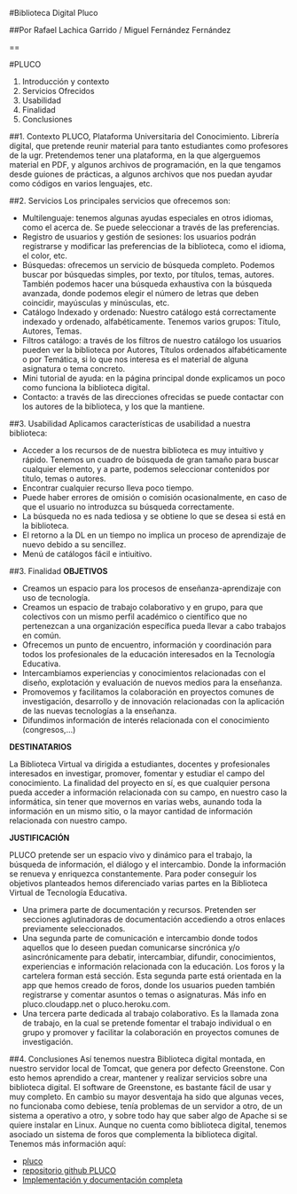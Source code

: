 #Biblioteca Digital Pluco

##Por Rafael Lachica Garrido / Miguel Fernández Fernández

==

#PLUCO
1. Introducción y contexto
2. Servicios Ofrecidos
3. Usabilidad
4. Finalidad
5. Conclusiones




##1. Contexto
PLUCO, Plataforma Universitaria del Conocimiento.
Librería digital, que pretende reunir material para tanto estudiantes como profesores de
la ugr.
Pretendemos tener una plataforma, en la que algerguemos material en PDF, y algunos
archivos de programación, en la que tengamos desde guiones de prácticas, a algunos
archivos que nos puedan ayudar como códigos en varios lenguajes, etc.


##2. Servicios
Los principales servicios que ofrecemos son:
- Multilenguaje: tenemos algunas ayudas especiales en otros idiomas, como el acerca
de. Se puede seleccionar a través de las preferencias.
- Registro de usuarios y gestión de sesiones: los usuarios podrán registrarse y
modificar las preferencias de la biblioteca, como el idioma, el color, etc.
- Búsquedas: ofrecemos un servicio de búsqueda completo. Podemos buscar por
búsquedas simples, por texto, por títulos, temas, autores.
También podemos hacer una búsqueda exhaustiva con la búsqueda avanzada, donde
podemos elegir el número de letras que deben coincidir, mayúsculas y minúsculas, etc.
- Catálogo Indexado y ordenado: Nuestro catálogo está correctamente indexado y
ordenado, alfabéticamente. Tenemos varios grupos: Título, Autores, Temas.
- Filtros catálogo: a través de los filtros de nuestro catálogo los usuarios pueden ver la
biblioteca por Autores, Títulos ordenados alfabéticamente o por Temática, si lo que nos
interesa es el material de alguna asignatura o tema concreto.
- Mini tutorial de ayuda: en la página principal donde explicamos un poco como
funciona la biblioteca digital.
- Contacto: a través de las direcciones ofrecidas se puede contactar con los autores de
la biblioteca, y los que la mantiene.


##3. Usabilidad
Aplicamos características de usabilidad a nuestra biblioteca:
- Acceder a los recursos de de nuestra biblioteca es muy intuitivo y rápido.
Tenemos un cuadro de búsqueda de gran tamaño para buscar cualquier
elemento, y a parte, podemos seleccionar contenidos por título, temas o autores.
- Encontrar cualquier recurso lleva poco tiempo.
- Puede haber errores de omisión o comisión ocasionalmente, en caso de que el
usuario no introduzca su búsqueda correctamente.
- La búsqueda no es nada tediosa y se obtiene lo que se desea si está en la
biblioteca.
- El retorno a la DL en un tiempo no implica un proceso de aprendizaje de nuevo
debido a su sencillez.
- Menú de catálogos fácil e intiuitivo.

##3. Finalidad
**OBJETIVOS**
- Creamos un espacio para los procesos de enseñanza-aprendizaje con uso de
tecnología.
- Creamos un espacio de trabajo colaborativo y en grupo, para que colectivos con
un mismo perfil académico o científico que no pertenezcan a una organización
específica pueda llevar a cabo trabajos en común.
- Ofrecemos un punto de encuentro, información y coordinación para todos los
profesionales de la educación interesados en la Tecnología Educativa.
- Intercambiamos experiencias y conocimientos relacionadas con el diseño,
explotación y evaluación de nuevos medios para la enseñanza.
- Promovemos y facilitamos la colaboración en proyectos comunes de
investigación, desarrollo y de innovación relacionadas con la aplicación de las
nuevas tecnologías a la enseñanza.
- Difundimos información de interés relacionada con el conocimiento (congresos,...)

**DESTINATARIOS**

La Biblioteca Virtual va dirigida a estudiantes, docentes y profesionales
interesados en investigar, promover, fomentar y estudiar el campo del conocimiento.
La finalidad del proyecto en sí, es que cualquier persona pueda acceder a información
relacionada con su campo, en nuestro caso la informática, sin tener que movernos en
varias webs, aunando toda la información en un mismo sitio, o la mayor cantidad de
información relacionada con nuestro campo.

**JUSTIFICACIÓN**

PLUCO pretende ser un espacio vivo y dinámico para el trabajo, la búsqueda de
información, el diálogo y el intercambio. Donde la información se renueva y enriquezca
constantemente. Para poder conseguir los objetivos planteados hemos diferenciado
varias partes en la Biblioteca Virtual de Tecnología Educativa.
- Una primera parte de documentación y recursos. Pretenden ser secciones
aglutinadoras de documentación accediendo a otros enlaces previamente
seleccionados.
- Una segunda parte de comunicación e intercambio donde todos aquellos que lo
deseen puedan comunicarse sincrónica y/o asincrónicamente para debatir,
intercambiar, difundir, conocimientos, experiencias e información relacionada con
la educación. Los foros y la cartelera forman está sección.
Esta segunda parte está orientada en la app que hemos creado de foros, donde
los usuarios pueden también registrarse y comentar asuntos o temas o
asignaturas. Más info en pluco.cloudapp.net o pluco.heroku.com.
- Una tercera parte dedicada al trabajo colaborativo. Es la llamada zona de trabajo, en la cual se pretende fomentar el trabajo individual o en grupo y
promover y facilitar la colaboración en proyectos comunes de investigación.

##4. Conclusiones
Así tenemos nuestra Biblioteca digital montada, en nuestro servidor local de Tomcat,
que genera por defecto Greenstone.
Con esto hemos aprendido a crear, mantener y realizar servicios sobre una biblioteca
digital.
El software de Greenstone, es bastante fácil de usar y muy completo. En cambio su
mayor desventaja ha sido que algunas veces, no funcionaba como debiese, tenía
problemas de un servidor a otro, de un sistema a operativo a otro, y sobre todo hay que
saber algo de Apache si se quiere instalar en Linux.
Aunque no cuenta como biblioteca digital, tenemos asociado un sistema de foros que
complementa la biblioteca digital. Tenemos más información aquí:
- [pluco](http://www.pluco.heroku.com)
- [repositorio github PLUCO](http://gihtub.com/rafaellg8/IV-PLUCO-RLG)
- [Implementación y documentación completa](https://github.com/rafaellg8/BibliotecaDigital/blob/master/docu/pdf.pdf)
